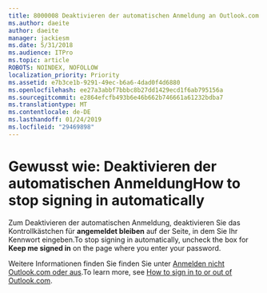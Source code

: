 ```yaml
---
title: 8000008 Deaktivieren der automatischen Anmeldung an Outlook.com
ms.author: daeite
author: daeite
manager: jackiesm
ms.date: 5/31/2018
ms.audience: ITPro
ms.topic: article
ROBOTS: NOINDEX, NOFOLLOW
localization_priority: Priority
ms.assetid: e7b3ce1b-9291-49ec-b6a6-4dad0f4d6880
ms.openlocfilehash: ee27a3abbf7bbbc8b27dd1429ecd1f6ab795156a
ms.sourcegitcommit: e2864efcfb493b6e46b662b746661a61232bdba7
ms.translationtype: MT
ms.contentlocale: de-DE
ms.lasthandoff: 01/24/2019
ms.locfileid: "29469898"
---
```

# <a name="how-to-stop-signing-in-automatically"></a><span data-ttu-id="384dd-102">Gewusst wie: Deaktivieren der automatischen Anmeldung</span><span class="sxs-lookup"><span data-stu-id="384dd-102">How to stop signing in automatically</span></span>

<span data-ttu-id="384dd-103">Zum Deaktivieren der automatischen Anmeldung, deaktivieren Sie das Kontrollkästchen für **angemeldet bleiben** auf der Seite, in dem Sie Ihr Kennwort eingeben.</span><span class="sxs-lookup"><span data-stu-id="384dd-103">To stop signing in automatically, uncheck the box for **Keep me signed in** on the page where you enter your password.</span></span> 
  
<span data-ttu-id="384dd-104">Weitere Informationen finden Sie finden Sie unter [Anmelden nicht Outlook.com oder aus](https://go.microsoft.com/fwlink/p/?linkid=873113).</span><span class="sxs-lookup"><span data-stu-id="384dd-104">To learn more, see [How to sign in to or out of Outlook.com](https://go.microsoft.com/fwlink/p/?linkid=873113).</span></span>
  

